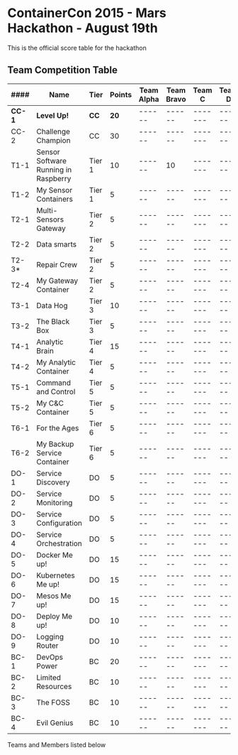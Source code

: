 # ContainerCon 2015 - Mars Hackathon - August 19th

This is the official score table for the hackathon

## Team Competition Table

|####|Name|Tier|Points|Team Alpha|Team Bravo| Team C|Team D| Team E|
|----|----|----|------|------|------|-------|------|-------|
|**CC-1**|**Level Up!**|**CC**|**20**|------|------|-------|------|-------|
|CC-2|Challenge Champion|CC|30|------|------|-------|------|-------|
|T1-1 |Sensor Software Running in Raspberry|Tier 1|10|------|10|-------|------|-------|
|T1-2 |My Sensor Containers|Tier 1|5|------|------|-------|------|-------|
|T2-1|Multi-Sensors Gateway|Tier 2|5|------|------|-------|------|-------|
|T2-2|Data smarts| Tier 2|5|------|------|-------|------|-------|
|T2-3*|Repair Crew|Tier 2|5|------|------|-------|------|-------|
|T2-4|My Gateway Container|Tier 2|5|------|------|-------|------|-------|
|T3-1 |Data Hog|Tier 3|10|------|------|-------|------|-------|
|T3-2 |The Black Box|Tier 3|5|------|------|-------|------|-------|
|T4-1|Analytic Brain|Tier 4|15|------|------|-------|------|-------|
|T4-2|My Analytic Container|Tier 4| 5|------|------|-------|------|-------|
|T5-1|Command and Control|Tier 5| 5|------|------|-------|------|-------|
|T5-2|My C&C Container|Tier 5|5|------|------|-------|------|-------|
|T6-1|For the Ages|Tier 6|5|------|------|-------|------|-------|
|T6-2|My Backup Service Container |Tier 6|5|------|------|-------|------|-------|
|DO-1|Service Discovery|DO|5|------|------|-------|------|-------|
|DO-2|Service Monitoring|DO|5|------|------|-------|------|-------|
|DO-3|Service Configuration|DO|5|------|------|-------|------|-------|
|DO-4|Service Orchestration|DO|5|------|------|-------|------|-------|
|DO-5|Docker Me up!|DO|15|------|------|-------|------|-------|
|DO-6|Kubernetes Me up!|DO|15|------|------|-------|------|-------|
|DO-7|Mesos Me up!|DO|15|------|------|-------|------|-------|
|DO-8|Deploy Me up!|DO|10|------|------|-------|------|-------|
|DO-9|Logging Router|DO|10|------|------|-------|------|-------|
|BC-1|DevOps Power|BC|20|------|------|-------|------|-------|
|BC-2|Limited Resources|BC|10|------|------|-------|------|-------|
|BC-3|The FOSS|BC|10|------|------|-------|------|-------|
|BC-4|Evil Genius|BC|10|------|------|-------|------|-------|


Teams and Members listed below
